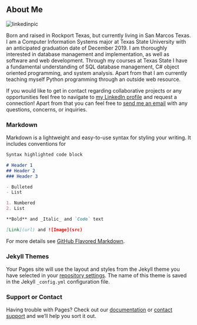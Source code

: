 ## About Me

![linkedinpic](https://user-images.githubusercontent.com/43920487/46579264-8ca97b80-c9d3-11e8-9960-f32e771fe62d.jpg)

Born and raised in Rockport Texas, but currently living in San Marcos Texas. I am a Computer Information Systems major at Texas State University with an anticipated graduation date of December 2019. I am thoroughly interested in database management and implementation, as well as software and web development. Through my courses at Texas State I have a fundamental understanding of SQL database management, C# object oriented programming, and system analysis. Apart from that I am currently teaching myself Python programming through an outside web resource.
	

If you would like to get in contact regarding collaborative projects or any opportunities feel free to navigate to [my LinkedIn profile](https://www.linkedin.com/in/shawndominguez/) and request a connection! Apart from that you can feel free to <a href="mailto:shawndiego15@gmail.com">send me an email</a> with any questions, concerns, or inquiries.


### Markdown

Markdown is a lightweight and easy-to-use syntax for styling your writing. It includes conventions for

```markdown
Syntax highlighted code block

# Header 1
## Header 2
### Header 3

- Bulleted
- List

1. Numbered
2. List

**Bold** and _Italic_ and `Code` text

[Link](url) and ![Image](src)
```

For more details see [GitHub Flavored Markdown](https://guides.github.com/features/mastering-markdown/).

### Jekyll Themes

Your Pages site will use the layout and styles from the Jekyll theme you have selected in your [repository settings](https://github.com/ShawnDominguezDEV/homepage/settings). The name of this theme is saved in the Jekyll `_config.yml` configuration file.

### Support or Contact

Having trouble with Pages? Check out our [documentation](https://help.github.com/categories/github-pages-basics/) or [contact support](https://github.com/contact) and we’ll help you sort it out.
